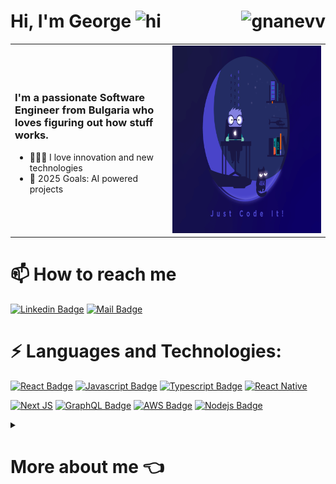 # Hi, I'm George <img src="https://user-images.githubusercontent.com/1303154/88677602-1635ba80-d120-11ea-84d8-d263ba5fc3c0.gif" width="28px" alt="hi"> <img align="right" src="https://komarev.com/ghpvc/?username=gnanevv&label=Visitors&color=0e75b6&style=flat" alt="gnanevv" />

<table>
  <tr>   
      <td width="50%">
      <h3>I'm a passionate Software Engineer from Bulgaria who loves figuring out how stuff works.</h3>
      <ul>
<!--       <li> 💡 I’m currently learning Three.js</li> -->
      <li>👨🏽‍💻 I love innovation and new technologies</li>
      <li>📌 2025 Goals: AI powered projects</li>
      </ul>
    </td>
    <td width="50%">
      <img src="https://raw.githubusercontent.com/gnanevv/gnanevv/master/media/codeit.gif" width="400" height="300" alt="Coding GIF" />
    </td>
  </tr>
</table>

# 📫 How to reach me
[![Linkedin Badge](https://img.shields.io/badge/-George-0e76a8?style=flat&labelColor=0e76a8&logo=linkedin&logoColor=white)](https://www.linkedin.com/in/🐝-georgi-nanev-28aaa3130//) [![Mail Badge](https://img.shields.io/badge/-GeorgeNanev-c0392b?style=flat&labelColor=c0392b&logo=gmail&logoColor=white)](mailto:gnanevv1@gmail.com)
# ⚡ Languages and Technologies:

[![React Badge](https://img.shields.io/badge/-React-61DBFB?style=for-the-badge&labelColor=black&logo=react&logoColor=61DBFB)](#) 
[![Javascript Badge](https://img.shields.io/badge/-Javascript-F0DB4F?style=for-the-badge&labelColor=black&logo=javascript&logoColor=F0DB4F)](#) 
[![Typescript Badge](https://img.shields.io/badge/-Typescript-007acc?style=for-the-badge&labelColor=black&logo=typescript&logoColor=007acc)](#) 
[![React Native](https://img.shields.io/badge/react_native-%2320232a.svg?style=for-the-badge&logo=react&logoColor=%2361DAFB)](#)

[![Next JS](https://img.shields.io/badge/Next-black?style=for-the-badge&logo=next.js&logoColor=white)](#)
[![GraphQL Badge](https://img.shields.io/badge/-GraphQl-e535ab?style=for-the-badge&labelColor=black&logo=graphql&logoColor=e535ab)](#)
[![AWS Badge](https://img.shields.io/badge/-Amazon_AWS-black?style=for-the-badge&labelColor=black&logo=amazon-aws&logoColor=#232F3E)](#)
[![Nodejs Badge](https://img.shields.io/badge/-Nodejs-3C873A?style=for-the-badge&labelColor=black&logo=&logoColor=3C873A)](#) 


<details>
    <summary>
        <h1> More about me 👈</h1>
    </summary>

<br >

<p>&nbsp;<img align="center" src="https://github-readme-stats.vercel.app/api?username=gnanevv&show_icons=true&bg_color=60,19181d,1e3b5c&title_color=fff&text_color=226fed&icon_color=2b86e2&hide_border=true&hide=bg-color&count_private=true"&show_icons=true&locale=en&)" alt="gnanevv" /></p>

<p><img align="left" src="https://github-readme-stats.vercel.app/api/top-langs?username=gnanevv&show_icons=true&bg_color=60,19181d,1e3b5c&title_color=fff&text_color=226fed&icon_color=2b86e2&hide_border=true&hide=bg-color&count_private=true&locale=en&column=4" alt="gnanevv" /></p>


<p align="left"> <a href="https://github.com/ryo-ma/github-profile-trophy"><img src="https://github-profile-trophy.vercel.app/?username=gnanevv&theme=juicyfresh&no-bg=true&no-frame=true&column=4" alt="gnanevv" /></a> </p>
</details>
